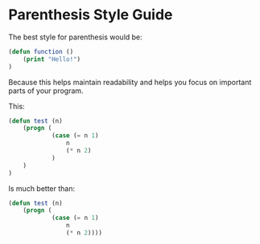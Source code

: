 # Parenthesis Style Guide

The best style for parenthesis would be:

```lisp
(defun function ()
    (print "Hello!")
)
```

Because this helps maintain readability and helps you focus on important parts of your program.

This:

```lisp
(defun test (n)
    (progn (
            (case (= n 1)
                n
                (* n 2)
            )
    )
)
```

Is much better than:

```lisp
(defun test (n)
    (progn (
            (case (= n 1)
                n
                (* n 2))))
```
